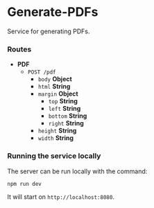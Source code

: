 # Generate-PDFs

Service for generating PDFs.

### Routes

- **PDF**
	- `POST /pdf`
        - `body` **Object**
        - `html` **String**
        - `margin` **Object**
            - `top` **String**
            - `left` **String**
            - `bottom` **String**
            - `right` **String**
        - `height` **String**
        - `width` **String**

### Running the service locally

The server can be run locally with the command:

~~~
npm run dev
~~~

It will start on `http://localhost:8080`.
